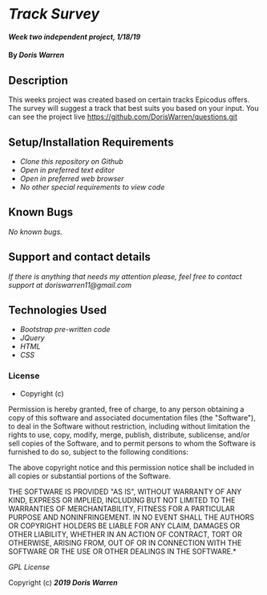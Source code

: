 # _Track Survey_

#### _Week two independent project, 1/18/19_

#### By _Doris Warren_

## Description

This weeks project was created based on certain tracks Epicodus offers. The survey will suggest a track that best suits you based on your input. You can see the project live https://github.com/DorisWarren/questions.git

## Setup/Installation Requirements

* _Clone this repository on Github_
* _Open in preferred text editor_
* _Open in preferred web browser_
* _No other special requirements to view code_

## Known Bugs
_No known bugs._

## Support and contact details

_If there is anything that needs my attention please, feel free to contact support at doriswarren11@gmail.com_


## Technologies Used

* _Bootstrap pre-written code_
* _JQuery_
* _HTML_
* _CSS_

### License
* Copyright (c) <year> <copyright holders>

 Permission is hereby granted, free of charge, to any person obtaining a copy
 of this software and associated documentation files (the "Software"), to deal
 in the Software without restriction, including without limitation the rights
 to use, copy, modify, merge, publish, distribute, sublicense, and/or sell
 copies of the Software, and to permit persons to whom the Software is
 furnished to do so, subject to the following conditions:

 The above copyright notice and this permission notice shall be included in all
 copies or substantial portions of the Software.

 THE SOFTWARE IS PROVIDED "AS IS", WITHOUT WARRANTY OF ANY KIND, EXPRESS OR
 IMPLIED, INCLUDING BUT NOT LIMITED TO THE WARRANTIES OF MERCHANTABILITY,
 FITNESS FOR A PARTICULAR PURPOSE AND NONINFRINGEMENT. IN NO EVENT SHALL THE
 AUTHORS OR COPYRIGHT HOLDERS BE LIABLE FOR ANY CLAIM, DAMAGES OR OTHER
 LIABILITY, WHETHER IN AN ACTION OF CONTRACT, TORT OR OTHERWISE, ARISING FROM,
 OUT OF OR IN CONNECTION WITH THE SOFTWARE OR THE USE OR OTHER DEALINGS IN THE
 SOFTWARE.*

*GPL License*

Copyright (c) **_2019 Doris Warren_**
